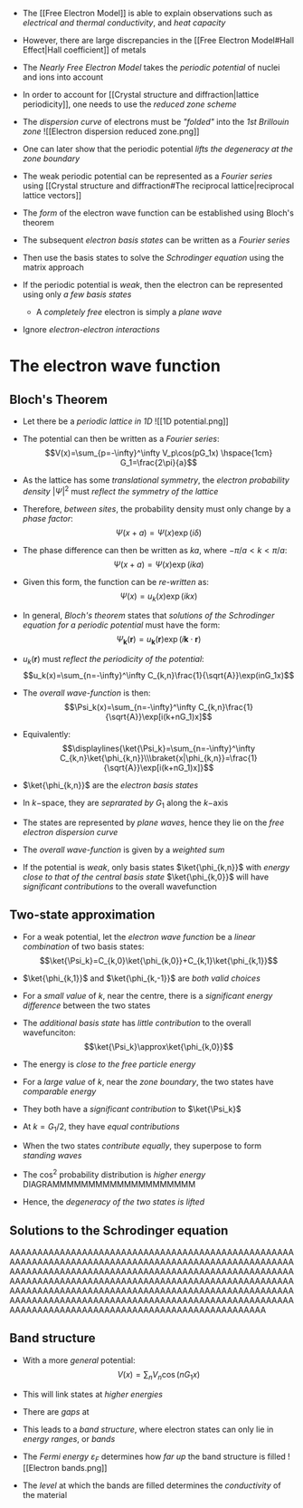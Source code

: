 - The [[Free Electron Model]] is able to explain observations such as _electrical and thermal conductivity_, and _heat capacity_
- However, there are large discrepancies in the [[Free Electron Model#Hall Effect|Hall coefficient]] of metals

- The _Nearly Free Electron Model_ takes the _periodic potential_ of nuclei and ions into account
- In order to account for [[Crystal structure and diffraction|lattice periodicity]], one needs to use the _reduced zone scheme_
- The _dispersion curve_ of electrons must be _"folded"_ into the _1st Brillouin zone_
![[Electron dispersion reduced zone.png]]

- One can later show that the periodic potential _lifts the degeneracy at the zone boundary_

- The weak periodic potential can be represented as a _Fourier series_ using [[Crystal structure and diffraction#The reciprocal lattice|reciprocal lattice vectors]]
- The _form_ of the electron wave function can be established using Bloch's theorem
- The subsequent _electron basis states_ can be written as a _Fourier series_

- Then use the basis states to solve the _Schrodinger equation_ using the matrix approach

- If the periodic potential is _weak_, then the electron can be represented using only _a few basis states_
	- A _completely free_ electron is simply a _plane wave_
- Ignore _electron-electron interactions_

# The electron wave function

## Bloch's Theorem
- Let there be a _periodic lattice in 1D_
![[1D potential.png]]
- The potential can then be written as a _Fourier series_:
$$V(x)=\sum_{p=-\infty}^\infty V_p\cos(pG_1x) \hspace{1cm} G_1=\frac{2\pi}{a}$$
- As the lattice has some _translational symmetry_, the _electron probability density_ $|\Psi|^2$ must _reflect the symmetry of the lattice_

- Therefore, _between sites_, the probability density must only change by a _phase factor_:
$$\Psi(x+a)=\Psi(x)\exp(i\delta)$$
- The phase difference can then be written as $ka$, where $-\pi/a<k<\pi/a$:
$$\Psi(x+a)=\Psi(x)\exp(ika)$$
- Given this form, the function can be _re-written_ as:
$$\Psi(x)=u_k(x)\exp(ikx)$$

- In general, _Bloch's theorem_ states that _solutions of the Schrodinger equation for a periodic potential_ must have the form:
$$\Psi_\bm{k}(\bm{r})=u_\bm{k}(\bm{r})\exp(i\bm{k}\cdot\bm{r})$$
- $u_k(\bm{r})$ must _reflect the periodicity of the potential_:
$$u_k(x)=\sum_{n=-\infty}^\infty C_{k,n}\frac{1}{\sqrt{A}}\exp(inG_1x)$$
- The _overall wave-function_ is then:
$$\Psi_k(x)=\sum_{n=-\infty}^\infty C_{k,n}\frac{1}{\sqrt{A}}\exp[i(k+nG_1)x]$$

- Equivalently:
$$\displaylines{\ket{\Psi_k}=\sum_{n=-\infty}^\infty C_{k,n}\ket{\phi_{k,n}}\\\braket{x|\phi_{k,n}}=\frac{1}{\sqrt{A}}\exp[i(k+nG_1)x]}$$
- $\ket{\phi_{k,n}}$ are the _electron basis states_
- In $k-$space, they are _seprarated by_ $G_1$ along the $k-$axis
- The states are represented by _plane waves_, hence they lie on the _free electron dispersion curve_
- The _overall wave-function_ is given by a _weighted sum_

- If the potential is _weak_, only basis states $\ket{\phi_{k,n}}$ with _energy close to that of the central basis state_ $\ket{\phi_{k,0}}$ will have _significant contributions_ to the overall wavefunction

## Two-state approximation
- For a weak potential, let the _electron wave function_ be a _linear combination_ of two basis states:
$$\ket{\Psi_k}=C_{k,0}\ket{\phi_{k,0}}+C_{k,1}\ket{\phi_{k,1}}$$
- $\ket{\phi_{k,1}}$ and $\ket{\phi_{k,-1}}$ are _both valid choices_

- For a _small value_ of $k$, near the centre, there is a _significant energy difference_ between the two states
- The _additional basis state_ has _little contribution_ to the overall wavefunciton:
$$\ket{\Psi_k}\approx\ket{\phi_{k,0}}$$
- The energy is _close to the free particle energy_

- For a _large value_ of $k$, near the _zone boundary_, the two states have _comparable energy_
- They both have a _significant contribution_ to $\ket{\Psi_k}$
- At $k=G_1/2$, they have _equal contributions_

- When the two states _contribute equally_, they superpose to form _standing waves_
- The $\cos^2$ probability distribution is _higher energy_
DIAGRAMMMMMMMMMMMMMMMMMMMM
- Hence, the _degeneracy of the two states is lifted_

## Solutions to the Schrodinger equation
AAAAAAAAAAAAAAAAAAAAAAAAAAAAAAAAAAAAAAAAAAAAAAAAAAAAAAAAAAAAAAAAAAAAAAAAAAAAAAAAAAAAAAAAAAAAAAAAAAAAAAAAAAAAAAAAAAAAAAAAAAAAAAAAAAAAAAAAAAAAAAAAAAAAAAAAAAAAAAAAAAAAAAAAAAAAAAAAAAAAAAAAAAAAAAAAAAAAAAAAAAAAAAAAAAAAAAAAAAAAAAAAAAAAAAAAAAAAAAAAAAAAAAAAAAAAAAAAAAAAAAAAAAAAAAAAAAAAAAAAAAAAAAAAAAAAAAAAAAAAAAAAAAAAAAAAAAAAAAAAAAAAAAAAAAAAAAAAAAAAAAAAAAAAAAAA

## Band structure
- With a more _general_ potential:
$$V(x)=\sum_n V_n\cos(nG_1x)$$
- This will link states at _higher energies_
- There are _gaps_ at

- This leads to a _band structure_, where electron states can only lie in _energy ranges_, or _bands_
- The _Fermi energy_ $\varepsilon_F$ determines how _far up_ the band structure is filled
![[Electron bands.png]]
- The _level_ at which the bands are filled determines the _conductivity_ of the material